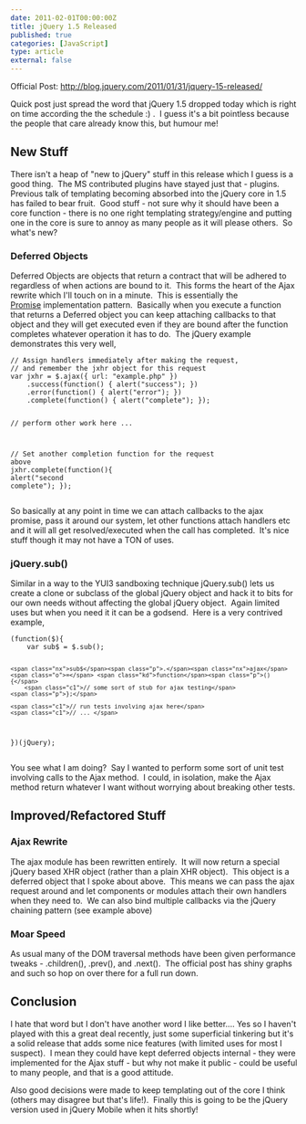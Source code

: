```yaml
---
date: 2011-02-01T00:00:00Z
title: jQuery 1.5 Released
published: true
categories: [JavaScript]
type: article
external: false
---
```

<p>Official Post: <a href="http://blog.jquery.com/2011/01/31/jquery-15-released/">http://blog.jquery.com/2011/01/31/jquery-15-released/</a></p><p>Quick post just spread the word that jQuery 1.5 dropped today which is right  on time according the the schedule :) .  I guess it's a bit pointless because  the people that care already know this, but humour me!</p><h2>New Stuff</h2><p>There isn't a heap of "new to jQuery" stuff in this release which I guess is  a good thing.  The MS contributed plugins have stayed just that - plugins.   Previous talk of templating becoming absorbed into the jQuery core in 1.5 has  failed to bear fruit.  Good stuff - not sure why it should have been a core  function - there is no one right templating strategy/engine and putting one in  the core is sure to annoy as many people as it will please others.  So what's  new?</p><h3>Deferred Objects</h3><p>Deferred Objects are objects that return a contract that will be adhered to  regardless of when actions are bound to it.  This forms the heart of the Ajax  rewrite which I'll touch on in a minute.  This is essentially the <a href="http://en.wikipedia.org/wiki/Futures_and_promises">Promise</a> implementation  pattern.  Basically when you execute a function that returns a Deferred object  you can keep attaching callbacks to that object and they will get executed even  if they are bound after the function completes whatever operation it has to do.   The jQuery example demonstrates this very well,</p><p></p><div class="highlight"><pre><code><span class="c1">// Assign handlers immediately after making the request,</span>
<span class="c1">// and remember the jxhr object for this request</span>
<span class="kd">var</span> <span class="nx">jxhr</span> <span class="o">=</span> <span class="nx">$</span><span class="p">.</span><span class="nx">ajax</span><span class="p">({</span> <span class="nx">url</span><span class="o">:</span> <span class="s2">"example.php"</span> <span class="p">})</span>
    <span class="p">.</span><span class="nx">success</span><span class="p">(</span><span class="kd">function</span><span class="p">()</span> <span class="p">{</span> <span class="nx">alert</span><span class="p">(</span><span class="s2">"success"</span><span class="p">);</span> <span class="p">})</span>
    <span class="p">.</span><span class="nx">error</span><span class="p">(</span><span class="kd">function</span><span class="p">()</span> <span class="p">{</span> <span class="nx">alert</span><span class="p">(</span><span class="s2">"error"</span><span class="p">);</span> <span class="p">})</span>
    <span class="p">.</span><span class="nx">complete</span><span class="p">(</span><span class="kd">function</span><span class="p">()</span> <span class="p">{</span> <span class="nx">alert</span><span class="p">(</span><span class="s2">"complete"</span><span class="p">);</span> <span class="p">});</span>

<span class="c1">// perform other work here ...</span>

<span class="c1">// Set another completion function for the request above</span>
<span class="nx">jxhr</span><span class="p">.</span><span class="nx">complete</span><span class="p">(</span><span class="kd">function</span><span class="p">(){</span> <span class="nx">alert</span><span class="p">(</span><span class="s2">"second complete"</span><span class="p">);</span> <span class="p">});</span>
</code></pre></div>
<p>So basically at any point in time we can attach callbacks to the ajax  promise, pass it around our system, let other functions attach handlers etc and  it will all get resolved/executed when the call has completed.  It's nice stuff  though it may not have a TON of uses.</p><h3>jQuery.sub()</h3><p>Similar in a way to the YUI3 sandboxing technique jQuery.sub() lets us create  a clone or subclass of the global jQuery object and hack it to bits for our own  needs without affecting the global jQuery object.  Again limited uses but when  you need it it can be a godsend.  Here is a very contrived example,</p><p><div class="highlight"><pre><code><span class="p">(</span><span class="kd">function</span><span class="p">(</span><span class="nx">$</span><span class="p">){</span>
    <span class="kd">var</span> <span class="nx">sub$</span> <span class="o">=</span> <span class="nx">$</span><span class="p">.</span><span class="nx">sub</span><span class="p">();</span>

    <span class="nx">sub$</span><span class="p">.</span><span class="nx">ajax</span> <span class="o">=</span> <span class="kd">function</span><span class="p">(){</span>
        <span class="c1">// some sort of stub for ajax testing</span>
    <span class="p">};</span>

    <span class="c1">// run tests involving ajax here</span>
    <span class="c1">// ... </span>
<span class="p">})(</span><span class="nx">jQuery</span><span class="p">);</span>
</code></pre></div>
</p><p>You see what I am doing?  Say I wanted to perform some sort of unit test  involving calls to the Ajax method.  I could, in isolation, make the Ajax method  return whatever I want without worrying about breaking other tests. </p><h2>Improved/Refactored Stuff</h2><h3>Ajax Rewrite</h3><p>The ajax module has been rewritten entirely.  It will now return a special  jQuery based XHR object (rather than a plain XHR object).  This object is a  deferred object that I spoke about above.  This means we can pass the ajax  request around and let components or modules attach their own handlers when  they need to.  We can also bind multiple callbacks via the jQuery chaining  pattern (see example above)</p><h3>Moar Speed</h3><p>As usual many of the DOM traversal methods have been given performance tweaks  - .children(), .prev(), and .next().  The official post has shiny graphs and  such so hop on over there for a full run down.</p><h2>Conclusion</h2><p>I hate that word but I don't have another word I like better.... Yes so I  haven't played with this a great deal recently, just some superficial tinkering  but it's a solid release that adds some nice features (with limited uses for  most I suspect).  I mean they could have kept deferred objects internal - they  were implemented for the Ajax stuff - but why not make it public - could be  useful to many people, and that is a good attitude. </p><p>Also good decisions were made to keep templating out of the core I think  (others may disagree but that's life!).  Finally this is going to be the jQuery version used in jQuery Mobile when it hits shortly!</p>